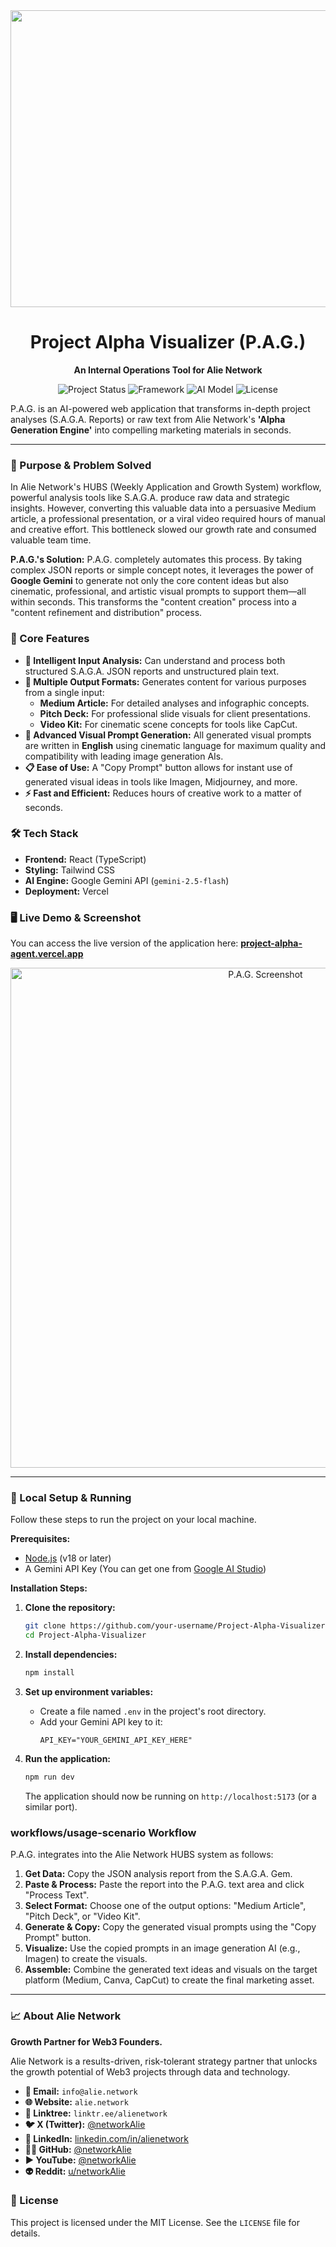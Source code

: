 <div align="center">
<img width="1200" height="475" alt="P.A.G. Banner" src="https://github.com/user-attachments/assets/0aa67016-6eaf-458a-adb2-6e31a0763ed6" />
</div>

<div align="center">

# Project Alpha Visualizer (P.A.G.)
**An Internal Operations Tool for Alie Network**

![Project Status](https://img.shields.io/badge/status-active_development-green)
![Framework](https://img.shields.io/badge/framework-React-blue?logo=react)
![AI Model](https://img.shields.io/badge/AI-Gemini_2.5_Flash-purple)
![License](https://img.shields.io/badge/license-MIT-lightgrey)

</div>

P.A.G. is an AI-powered web application that transforms in-depth project analyses (S.A.G.A. Reports) or raw text from Alie Network's **'Alpha Generation Engine'** into compelling marketing materials in seconds.

---

### 🎯 Purpose & Problem Solved

In Alie Network's HUBS (Weekly Application and Growth System) workflow, powerful analysis tools like S.A.G.A. produce raw data and strategic insights. However, converting this valuable data into a persuasive Medium article, a professional presentation, or a viral video required hours of manual and creative effort. This bottleneck slowed our growth rate and consumed valuable team time.

**P.A.G.'s Solution:**
P.A.G. completely automates this process. By taking complex JSON reports or simple concept notes, it leverages the power of **Google Gemini** to generate not only the core content ideas but also cinematic, professional, and artistic visual prompts to support them—all within seconds. This transforms the "content creation" process into a "content refinement and distribution" process.

### 🚀 Core Features

*   **🧠 Intelligent Input Analysis:** Can understand and process both structured S.A.G.A. JSON reports and unstructured plain text.
*   **🎨 Multiple Output Formats:** Generates content for various purposes from a single input:
    *   **Medium Article:** For detailed analyses and infographic concepts.
    *   **Pitch Deck:** For professional slide visuals for client presentations.
    *   **Video Kit:** For cinematic scene concepts for tools like CapCut.
*   **🤖 Advanced Visual Prompt Generation:** All generated visual prompts are written in **English** using cinematic language for maximum quality and compatibility with leading image generation AIs.
*   **📋 Ease of Use:** A "Copy Prompt" button allows for instant use of generated visual ideas in tools like Imagen, Midjourney, and more.
*   **⚡ Fast and Efficient:** Reduces hours of creative work to a matter of seconds.

### 🛠️ Tech Stack

*   **Frontend:** React (TypeScript)
*   **Styling:** Tailwind CSS
*   **AI Engine:** Google Gemini API (`gemini-2.5-flash`)
*   **Deployment:** Vercel

### 🖥️ Live Demo & Screenshot

You can access the live version of the application here: **[project-alpha-agent.vercel.app](https://project-alpha-agent.vercel.app/)**

<!-- Add a screenshot of the application here -->
<div align="center">
  <img src="https://i.imgur.com/gT3L1uH.png" alt="P.A.G. Screenshot" width="800"/>
</div>

---

### 🔧 Local Setup & Running

Follow these steps to run the project on your local machine.

**Prerequisites:**
*   [Node.js](https://nodejs.org/) (v18 or later)
*   A Gemini API Key (You can get one from [Google AI Studio](https://ai.studio.google.com/))

**Installation Steps:**

1.  **Clone the repository:**
    ```bash
    git clone https://github.com/your-username/Project-Alpha-Visualizer.git
    cd Project-Alpha-Visualizer
    ```

2.  **Install dependencies:**
    ```bash
    npm install
    ```

3.  **Set up environment variables:**
    *   Create a file named `.env` in the project's root directory.
    *   Add your Gemini API key to it:
        ```
        API_KEY="YOUR_GEMINI_API_KEY_HERE"
        ```

4.  **Run the application:**
    ```bash
    npm run dev
    ```
    The application should now be running on `http://localhost:5173` (or a similar port).

###  workflows/usage-scenario Workflow

P.A.G. integrates into the Alie Network HUBS system as follows:

1.  **Get Data:** Copy the JSON analysis report from the S.A.G.A. Gem.
2.  **Paste & Process:** Paste the report into the P.A.G. text area and click "Process Text".
3.  **Select Format:** Choose one of the output options: "Medium Article", "Pitch Deck", or "Video Kit".
4.  **Generate & Copy:** Copy the generated visual prompts using the "Copy Prompt" button.
5.  **Visualize:** Use the copied prompts in an image generation AI (e.g., Imagen) to create the visuals.
6.  **Assemble:** Combine the generated text ideas and visuals on the target platform (Medium, Canva, CapCut) to create the final marketing asset.

---

### 📈 About Alie Network

**Growth Partner for Web3 Founders.**

Alie Network is a results-driven, risk-tolerant strategy partner that unlocks the growth potential of Web3 projects through data and technology.

*   **📧 Email:** `info@alie.network`
*   **🌐 Website:** `alie.network`
*   **🔗 Linktree:** `linktr.ee/alienetwork`
*   **🐦 X (Twitter):** [@networkAlie](https://x.com/networkAlie)
*   **💼 LinkedIn:** [linkedin.com/in/alienetwork](https://linkedin.com/in/alienetwork)
*   **👨‍💻 GitHub:** [@networkAlie](https://github.com/networkAlie)
*   **▶️ YouTube:** [@networkAlie](https://www.youtube.com/@networkAlie)
*   **👽 Reddit:** [u/networkAlie](https://www.reddit.com/user/networkAlie)

### 📜 License

This project is licensed under the MIT License. See the `LICENSE` file for details.
